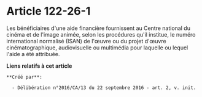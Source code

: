 # Article 122-26-1

Les bénéficiaires d'une aide financière fournissent au Centre national du cinéma et de l'image animée, selon les procédures
qu'il institue, le numéro international normalisé (ISAN) de l'œuvre ou du projet d'œuvre cinématographique, audiovisuelle ou
multimédia pour laquelle ou lequel l'aide a été attribuée.

**Liens relatifs à cet article**

	**Créé par**:

	  - Délibération n°2016/CA/13 du 22 septembre 2016 - art. 2, v. init.
